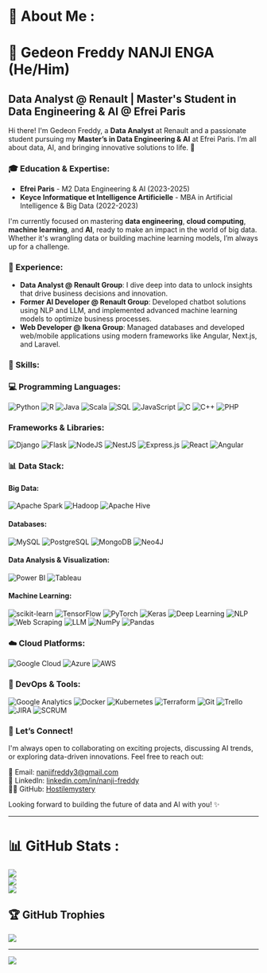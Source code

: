 # 💫 About Me :
# 👋 Gedeon Freddy NANJI ENGA (He/Him)

## Data Analyst @ Renault | Master's Student in Data Engineering & AI @ Efrei Paris

Hi there! I'm Gedeon Freddy, a **Data Analyst** at Renault and a passionate student pursuing my **Master’s in Data Engineering & AI** at Efrei Paris. I’m all about data, AI, and bringing innovative solutions to life. 🚀

### 🎓 Education & Expertise:
- **Efrei Paris** - M2 Data Engineering & AI (2023-2025)
- **Keyce Informatique et Intelligence Artificielle** - MBA in Artificial Intelligence & Big Data (2022-2023)

I'm currently focused on mastering **data engineering**, **cloud computing**, **machine learning**, and **AI**, ready to make an impact in the world of big data. Whether it's wrangling data or building machine learning models, I’m always up for a challenge.

### 💼 Experience:
- **Data Analyst @ Renault Group**: I dive deep into data to unlock insights that drive business decisions and innovation.
- **Former AI Developer @ Renault Group**: Developed chatbot solutions using NLP and LLM, and implemented advanced machine learning models to optimize business processes.
- **Web Developer @ Ikena Group**: Managed databases and developed web/mobile applications using modern frameworks like Angular, Next.js, and Laravel.

### 🔧 Skills:

### 💻 Programming Languages:
![Python](https://img.shields.io/badge/python-3670A0?style=for-the-badge&logo=python&logoColor=ffdd54) 
![R](https://img.shields.io/badge/r-%23276DC3.svg?style=for-the-badge&logo=r&logoColor=white) 
![Java](https://img.shields.io/badge/java-%23ED8B00.svg?style=for-the-badge&logo=java&logoColor=white) 
![Scala](https://img.shields.io/badge/scala-%23DC322F.svg?style=for-the-badge&logo=scala&logoColor=white) 
![SQL](https://img.shields.io/badge/sql-%2307405e.svg?style=for-the-badge&logo=sqlite&logoColor=white) 
![JavaScript](https://img.shields.io/badge/javascript-%23323330.svg?style=for-the-badge&logo=javascript&logoColor=%23F7DF1E) 
![C](https://img.shields.io/badge/c-%2300599C.svg?style=for-the-badge&logo=c&logoColor=white) 
![C++](https://img.shields.io/badge/c++-%2300599C.svg?style=for-the-badge&logo=c%2B%2B&logoColor=white) 
![PHP](https://img.shields.io/badge/php-%23777BB4.svg?style=for-the-badge&logo=php&logoColor=white)

### Frameworks & Libraries:
![Django](https://img.shields.io/badge/django-%23092E20.svg?style=for-the-badge&logo=django&logoColor=white) 
![Flask](https://img.shields.io/badge/flask-%23000.svg?style=for-the-badge&logo=flask&logoColor=white) 
![NodeJS](https://img.shields.io/badge/node.js-6DA55F?style=for-the-badge&logo=node.js&logoColor=white) 
![NestJS](https://img.shields.io/badge/nestjs-%23E0234E.svg?style=for-the-badge&logo=nestjs&logoColor=white) 
![Express.js](https://img.shields.io/badge/express.js-%23404d59.svg?style=for-the-badge&logo=express&logoColor=%2361DAFB) 
![React](https://img.shields.io/badge/react-%2320232a.svg?style=for-the-badge&logo=react&logoColor=%2361DAFB) 
![Angular](https://img.shields.io/badge/angular-%23E23237.svg?style=for-the-badge&logo=angular&logoColor=white)

### 📊 Data Stack:

#### **Big Data**:
![Apache Spark](https://img.shields.io/badge/Apache%20Spark-E6526F?style=for-the-badge&logo=Apache%20Spark&logoColor=white) 
![Hadoop](https://img.shields.io/badge/hadoop-%2300f.svg?style=for-the-badge&logo=apache-hadoop&logoColor=white) 
![Apache Hive](https://img.shields.io/badge/Apache%20Hive-FDEE21?style=for-the-badge&logo=apache-hive&logoColor=black)

#### **Databases**:
![MySQL](https://img.shields.io/badge/mysql-%2300f.svg?style=for-the-badge&logo=mysql&logoColor=white) 
![PostgreSQL](https://img.shields.io/badge/postgres-%23316192.svg?style=for-the-badge&logo=postgresql&logoColor=white) 
![MongoDB](https://img.shields.io/badge/mongodb-%234ea94b.svg?style=for-the-badge&logo=mongodb&logoColor=white)
![Neo4J](https://img.shields.io/badge/Neo4j-008CC1?style=for-the-badge&logo=neo4j&logoColor=white)

#### **Data Analysis & Visualization**:
![Power BI](https://img.shields.io/badge/PowerBI-F2C811?style=for-the-badge&logo=powerbi&logoColor=black) 
![Tableau](https://img.shields.io/badge/tableau-E97627?style=for-the-badge&logo=tableau&logoColor=white)

#### **Machine Learning**:
![scikit-learn](https://img.shields.io/badge/scikit--learn-%23F7931E.svg?style=for-the-badge&logo=scikit-learn&logoColor=white) 
![TensorFlow](https://img.shields.io/badge/TensorFlow-%23FF6F00.svg?style=for-the-badge&logo=TensorFlow&logoColor=white) 
![PyTorch](https://img.shields.io/badge/PyTorch-%23EE4C2C.svg?style=for-the-badge&logo=PyTorch&logoColor=white) 
![Keras](https://img.shields.io/badge/Keras-%23D00000.svg?style=for-the-badge&logo=Keras&logoColor=white) 
![Deep Learning](https://img.shields.io/badge/deep%20learning-%2300f.svg?style=for-the-badge&logo=deep-learning&logoColor=white)
![NLP](https://img.shields.io/badge/NLP-%23008080.svg?style=for-the-badge&logo=NLP&logoColor=white)
![Web Scraping](https://img.shields.io/badge/web%20scraping-%23333.svg?style=for-the-badge&logo=webscraping&logoColor=white)
![LLM](https://img.shields.io/badge/LLMs-%23E10098.svg?style=for-the-badge&logo=LLMs&logoColor=white)
![NumPy](https://img.shields.io/badge/numpy-%23013243.svg?style=for-the-badge&logo=numpy&logoColor=white) 
![Pandas](https://img.shields.io/badge/pandas-%23150458.svg?style=for-the-badge&logo=pandas&logoColor=white)

### ☁️ Cloud Platforms:
![Google Cloud](https://img.shields.io/badge/Google%20Cloud-%234285F4.svg?style=for-the-badge&logo=google-cloud&logoColor=white) 
![Azure](https://img.shields.io/badge/azure-%230072C6.svg?style=for-the-badge&logo=azure-devops&logoColor=white) 
![AWS](https://img.shields.io/badge/aws-%23232F3E.svg?style=for-the-badge&logo=amazon-aws&logoColor=white)

### 🔧 DevOps & Tools:
![Google Analytics](https://img.shields.io/badge/Google%20Analytics-E37400?style=for-the-badge&logo=google-analytics&logoColor=white)
![Docker](https://img.shields.io/badge/docker-%230db7ed.svg?style=for-the-badge&logo=docker&logoColor=white) 
![Kubernetes](https://img.shields.io/badge/kubernetes-%23326ce5.svg?style=for-the-badge&logo=kubernetes&logoColor=white) 
![Terraform](https://img.shields.io/badge/terraform-%235835CC.svg?style=for-the-badge&logo=terraform&logoColor=white) 
![Git](https://img.shields.io/badge/git-%23F05033.svg?style=for-the-badge&logo=git&logoColor=white) 
![Trello](https://img.shields.io/badge/trello-%23026AA7.svg?style=for-the-badge&logo=trello&logoColor=white) 
![JIRA](https://img.shields.io/badge/jira-%230A0FFF.svg?style=for-the-badge&logo=jira&logoColor=white) 
![SCRUM](https://img.shields.io/badge/scrum-%233B5998.svg?style=for-the-badge&logo=scrum&logoColor=white) 




### 💬 Let’s Connect!
I'm always open to collaborating on exciting projects, discussing AI trends, or exploring data-driven innovations. Feel free to reach out:

📧 Email: [nanjifreddy3@gmail.com](mailto:nanjifreddy3@gmail.com)  
🔗 LinkedIn: [linkedin.com/in/nanji-freddy](https://www.linkedin.com/in/nanji-freddy)  
👨‍💻 GitHub: [Hostilemystery](https://github.com/Hostilemystery)

Looking forward to building the future of data and AI with you! ✨

---

# 📊 GitHub Stats :
![](https://github-readme-stats.vercel.app/api?username=Hostilemystery&theme=onedark&hide_border=false&include_all_commits=false&count_private=false)<br/>
![](https://github-readme-streak-stats.herokuapp.com/?user=Hostilemystery&theme=onedark&hide_border=false)<br/>
![](https://github-readme-stats.vercel.app/api/top-langs/?username=Hostilemystery&theme=onedark&hide_border=false&include_all_commits=false&count_private=false&layout=compact)

## 🏆 GitHub Trophies
![](https://github-trophies.vercel.app/?username=Hostilemystery&theme=onedark&no-frame=false&no-bg=false&margin-w=4)

---
[![](https://visitcount.itsvg.in/api?id=Hostilemystery&icon=0&color=0)](https://visitcount.itsvg.in)
